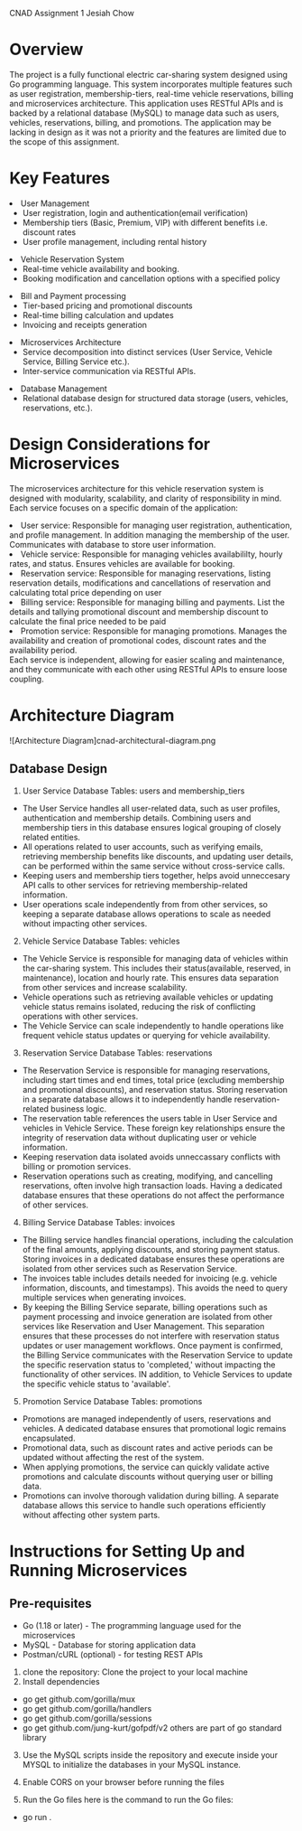 CNAD Assignment 1 Jesiah Chow

<h1>Overview</h1>
The project is a fully functional electric car-sharing system designed using Go programming language. This system incorporates multiple features such as user registration, membership-tiers, real-time vehicle reservations, billing and microservices architecture.
This application uses RESTful APIs and is backed by a relational database (MySQL) to manage data such as users, vehicles, reservations, billing, and promotions. The application may be lacking in design as it was not a priority and the features are limited due to the scope of this assignment.
<h1>Key Features</h1>
<li>User Management
    <ul>
      <li>User registration, login and authentication(email verification)</li>
      <li>Membership tiers (Basic, Premium, VIP) with different benefits i.e. discount rates</li>
      <li>User profile management, including rental history</li>
    </ul>
  </li>
  <li>Vehicle Reservation System
    <ul>
      <li>Real-time vehicle availability and booking.</li>
      <li>Booking modification and cancellation options with a specified policy</li>
    </ul>
  </li>
  <li>Bill and Payment processing
    <ul>
      <li>Tier-based pricing and promotional discounts</li>
      <li>Real-time billing calculation and updates</li>
      <li>Invoicing and receipts generation</li>
    </ul>
  </li>
  <li>Microservices Architecture
    <ul>
      <li>Service decomposition into distinct services (User Service, Vehicle Service, Billing Service etc.).</li>
      <li>Inter-service communication via RESTful APIs.</li>
    </ul>
  </li>
   <li>Database Management
    <ul>
      <li>Relational database design for structured data storage (users, vehicles, reservations, etc.).</li>
    </ul>
  </li>
<h1>Design Considerations for Microservices</h1>

The microservices architecture for this vehicle reservation system is designed with modularity, scalability, and clarity of responsibility in mind. Each service focuses on a specific domain of the application:

<li>User service: Responsible for managing user registration, authentication, and profile management. In addition managing the membership of the user. Communicates with database to store user information.</li>
<li>Vehicle service: Responsible for managing vehicles availabililty, hourly rates, and status. Ensures vehicles are available for booking.</li>
<li>Reservation service: Responsible for managing reservations, listing reservation details, modifications and cancellations of reservation and calculating total price depending on user</li>
<li>Billing service: Responsible for managing billing and payments. List the details and tallying promotional discount and membership discount to calculate the final price needed to be paid</li>
<li>Promotion service: Responsible for managing promotions. Manages the availability and creation of promotional codes, discount rates and the availability period.</li>
Each service is independent, allowing for easier scaling and maintenance, and they communicate with each other using RESTful APIs to ensure loose coupling.
<h1>Architecture Diagram</h1>
![Architecture Diagram]cnad-architectural-diagram.png
<h2>Database Design</h2>

1. User Service Database
   Tables: users and membership_tiers

- The User Service handles all user-related data, such as user profiles, authentication and membership details. Combining users and membership tiers in this database ensures logical grouping of closely related entities.
- All operations related to user accounts, such as verifying emails, retrieving membership benefits like discounts, and updating user details, can be performed within the same service without cross-service calls.
- Keeping users and membership tiers together, helps avoid unneccesary API calls to other services for retrieving membership-related information.
- User operations scale independently from from other services, so keeping a separate database allows operations to scale as needed without impacting other services.

2. Vehicle Service Database
   Tables: vehicles

- The Vehicle Service is responsible for managing data of vehicles within the car-sharing system. This includes their status(available, reserved, in maintenance), location and hourly rate. This ensures data separation from other services and increase scalability.
- Vehicle operations such as retrieving available vehicles or updating vehicle status remains isolated, reducing the risk of conflicting operations with other services.
- The Vehicle Service can scale independently to handle operations like frequent vehicle status updates or querying for vehicle availability.

3. Reservation Service Database
   Tables: reservations

- The Reservation Service is responsible for managing reservations, including start times and end times, total price (excluding membership and promotional discounts), and reservation status. Storing reservation in a separate database allows it to independently handle reservation-related business logic.
- The reservation table references the users table in User Service and vehicles in Vehicle Service. These foreign key relationships ensure the integrity of reservation data without duplicating user or vehicle information.
- Keeping reservation data isolated avoids unneccassary conflicts with billing or promotion services.
- Reservation operations such as creating, modifying, and cancelling reservations, often involve high transaction loads. Having a dedicated database ensures that these operations do not affect the performance of other services.

4. Billing Service Database
   Tables: invoices

- The Billing service handles financial operations, including the calculation of the final amounts, applying discounts, and storing payment status. Storing invoices in a dedicated database ensures these operations are isolated from other services such as Reservation Service.
- The invoices table includes details needed for invoicing (e.g. vehicle information, discounts, and timestamps). This avoids the need to query multiple services when generating invoices.
- By keeping the Billing Service separate, billing operations such as payment processing and invoice generation are isolated from other services like Reservation and User Management. This separation ensures that these processes do not interfere with reservation status updates or user management workflows. Once payment is confirmed, the Billing Service communicates with the Reservation Service to update the specific reservation status to 'completed,' without impacting the functionality of other services. IN addition, to Vehicle Services to update the specific vehicle status to 'available'.

5. Promotion Service Database
   Tables: promotions

- Promotions are managed independently of users, reservations and vehicles. A dedicated database ensures that promotional logic remains encapsulated.
- Promotional data, such as discount rates and active periods can be updated without affecting the rest of the system.
- When applying promotions, the service can quickly validate active promotions and calculate discounts without querying user or billing data.
- Promotions can involve thorough validation during billing. A separate database allows this service to handle such operations efficiently without affecting other system parts.

<h1>Instructions for Setting Up and Running Microservices</h1>
<h2>Pre-requisites</h2>

- Go (1.18 or later) - The programming language used for the microservices
- MySQL - Database for storing application data
- Postman/cURL (optional) - for testing REST APIs

1. clone the repository: Clone the project to your local machine
2. Install dependencies

- go get github.com/gorilla/mux
- go get github.com/gorilla/handlers
- go get github.com/gorilla/sessions
- go get github.com/jung-kurt/gofpdf/v2
  others are part of go standard library

3. Use the MySQL scripts inside the repository and execute inside your MYSQL to initialize the databases in your MySQL instance.

4. Enable CORS on your browser before running the files

5. Run the Go files
   here is the command to run the Go files:

- go run .
